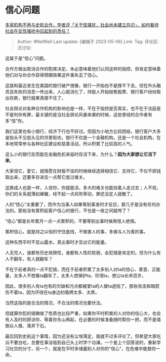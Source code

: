 # 信心问题
[多家机构不再与史航合作，学者评「关于性骚扰，社会尚未建立共识」，如何看待社会在反性骚扰中应起到的责任？](https://www.zhihu.com/question/599195837/answer/3014807224)

> Author: #NellNell
> Last update: [编辑于 2023-05-06]
> Link:
> Tag:
> 评论区:
> 泛讨论:

这属于是“信心”问题。

合作方做出取消合作的割席决定，未必意味着他们认同这样的指控，但肯定意味着他们对与你合作获得预期效果这件事失去了信心。

这就和最近发生在美国的银行破产很像，银行一开始也不是撑不下去，但在外头融资且失败的消息一传出来，人心就消化了，持股人开始抛售股票、银行客户纷纷取出存款，银行就果真撑不住了。

社会舆论对各种合作机构的影响也是一样，不在于指控是否真实，也不在于法庭是不是判你有罪，最关键的是当社会舆论风暴来袭的时候，这些曾经的合作者有多“信”你。

我们这里也有小银行，经济下行也不好过。但因为小地方比较团结，银行客户大多是抬头不见低头见的邻里街坊，银行不仅是一个金融机构，还是一个社会机构，在本地常常参与各种社区建设和慈善活动，所以积累了比较高的人气。

这么小的银行反而能在金融危机来临时存活下来，为什么？**因为大家想让它活下来**。

大家信它，爱它，就情愿在财报不佳的时候继续选择相信它、支持它，不仅不把钱取出来，还要多存进去一点帮它度过难关。

这换成人也是一样，人信你，你就能活，多大的难关也能扶着人走过去；人不信，你们的关系就薄如蝉翼，经不起一点风吹草动，罪还没定人就散了。

人的“信心”太重要了，而作为当事人如果等到事发时才反应，那几乎是没有任何办法的。那些没有累积起客户信心的银行，不也是一夜之间就垮了？

“信心”都是长年累月一点一点累积的，不要等到出事时候再怪人绝情。

累积信心，就是持之以恒的守住底线，不做害人的事，多做与人为善的事。

这种东西平时不显山露水，真出事时才显出它的能量。

人无完人，谁都有历史局限性，谁都有人性的软弱，会犯错是肯定的。但为什么有人不翻车，有人就翻车？

不在于前者真的一点不犯错，而在于前者积累了太多别人对ta的信心、善意、正能量，太多人不想看ta翻车了，太多人想保护ta、珍惜ta，想让ta长命百岁。

因此，很多别人有ta也有的欠缺和污点都被爱ta的人替ta遮挡了，那些攻击和暗箭伤不着ta，因为环绕在ta身边的盾牌太多、太厚。

当然这指的是合法的情况，不合法的情况也要伏法。

但就算你犯的错确凿了性质也比较严重，如果你平时积累的人对你的信心大，也会有人及时的原谅你、等着你东山再起，在必要的时候准备随时帮你一把，而不是墙倒众人推、落井下石。

最后回到史航这个事情，因为还没有尘埃落定，我就不过多评论了。但希望大家吃瓜不要白吃，总要在事没临到自己头上时学个功课。一个是上个回答说的，重新学习社交的分寸，另一个，就是在平时多储蓄别人对你的“信心”，在危难中能救你一命。
